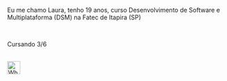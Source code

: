 <p>Eu me chamo Laura, tenho 19 anos, curso Desenvolvimento de Software e Multiplataforma (DSM) na Fatec de Itapira (SP)</p><br>
<p>Cursando 3/6</p><br>
<img src="https://cdn-icons-png.flaticon.com/512/174/174879.png" alt="WhatsApp" width=30px>
